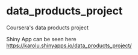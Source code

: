 # data_products_project
Coursera's data products project

Shiny App can be seen here <https://karolu.shinyapps.io/data_products_project/>
